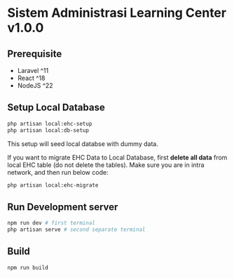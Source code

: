 # Sistem Administrasi Learning Center v1.0.0

## Prerequisite

- Laravel ^11
- React ^18
- NodeJS ^22

## Setup Local Database

```bash
php artisan local:ehc-setup
php artisan local:db-setup
```

This setup will seed local databse with dummy data.

If you want to migrate EHC Data to Local Database, first **delete all data** from local EHC table (do not delete the tables). Make sure you are in intra network, and then run below code:

```bash
php artisan local:ehc-migrate
```

## Run Development server

```bash
npm run dev # first terminal
php artisan serve # second separate terminal
```

## Build

```bash
npm run build
```
